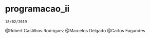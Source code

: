 # programacao_ii
    18/02/2019 
    
@Robert Castilhos Rodriguez
@Marcelos Delgado
@Carlos Fagundes







